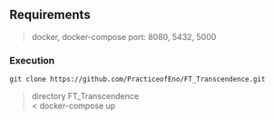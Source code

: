 ## Requirements

> docker, docker-compose
> port: 8080, 5432, 5000

### Execution

    git clone https://github.com/PracticeofEno/FT_Transcendence.git
>directory FT_Transcendence<br/><
    docker-compose up

